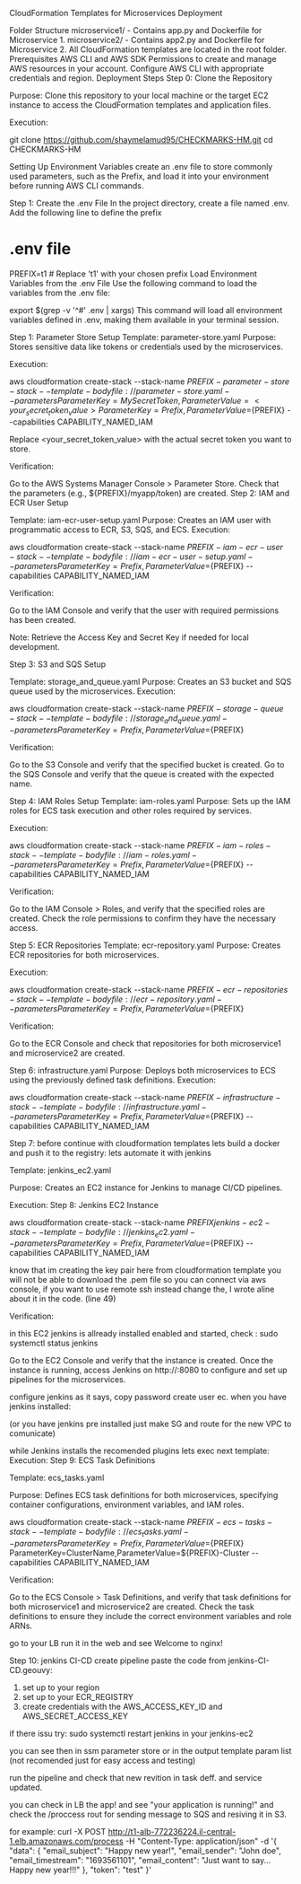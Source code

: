 CloudFormation Templates for Microservices Deployment

Folder Structure
microservice1/ - Contains app.py and Dockerfile for Microservice 1.
microservice2/ - Contains app2.py and Dockerfile for Microservice 2.
All CloudFormation templates are located in the root folder.
Prerequisites
AWS CLI and AWS SDK
Permissions to create and manage AWS resources in your account.
Configure AWS CLI with appropriate credentials and region.
Deployment Steps
Step 0: Clone the Repository

Purpose: Clone this repository to your local machine or the target EC2 instance to access the CloudFormation templates and application files.

Execution:



git clone https://github.com/shaymelamud95/CHECKMARKS-HM.git
cd CHECKMARKS-HM

Setting Up Environment Variables
create an .env file to store commonly used parameters, such as the Prefix, and load it into your environment before running AWS CLI commands.

Step 1: Create the .env File
In the project directory, create a file named .env.
Add the following line to define the prefix



# .env file
PREFIX=t1  # Replace 't1' with your chosen prefix
Load Environment Variables from the .env File
Use the following command to load the variables from the .env file:



export $(grep -v '^#' .env | xargs)
This command will load all environment variables defined in .env, making them available in your terminal session.

Step 1: Parameter Store Setup
Template: parameter-store.yaml
Purpose: Stores sensitive data like tokens or credentials used by the microservices.

Execution:



aws cloudformation create-stack --stack-name ${PREFIX}-parameter-store-stack --template-body file://parameter-store.yaml --parameters ParameterKey=MySecretToken,ParameterValue=<your_secret_token_value> ParameterKey=Prefix,ParameterValue=${PREFIX}  --capabilities CAPABILITY_NAMED_IAM

Replace <your_secret_token_value> with the actual secret token you want to store.

Verification:

Go to the AWS Systems Manager Console > Parameter Store.
Check that the parameters (e.g., ${PREFIX}/myapp/token) are created.
Step 2: IAM and ECR User Setup

Template: iam-ecr-user-setup.yaml
Purpose: Creates an IAM user with programmatic access to ECR, S3, SQS, and ECS.
Execution:



aws cloudformation create-stack --stack-name ${PREFIX}-iam-ecr-user-stack --template-body file://iam-ecr-user-setup.yaml --parameters ParameterKey=Prefix,ParameterValue=${PREFIX} --capabilities CAPABILITY_NAMED_IAM


Verification:

Go to the IAM Console and verify that the user with required permissions has been created.

Note: Retrieve the Access Key and Secret Key if needed for local development.

Step 3: S3 and SQS Setup

Template: storage_and_queue.yaml
Purpose: Creates an S3 bucket and SQS queue used by the microservices.
Execution:



aws cloudformation create-stack --stack-name ${PREFIX}-storage-queue-stack --template-body file://storage_and_queue.yaml --parameters ParameterKey=Prefix,ParameterValue=${PREFIX}

Verification:

Go to the S3 Console and verify that the specified bucket is created.
Go to the SQS Console and verify that the queue is created with the expected name.

Step 4: IAM Roles Setup
Template: iam-roles.yaml
Purpose: Sets up the IAM roles for ECS task execution and other roles required by services.

Execution:



aws cloudformation create-stack --stack-name ${PREFIX}-iam-roles-stack --template-body file://iam-roles.yaml --parameters ParameterKey=Prefix,ParameterValue=${PREFIX} --capabilities CAPABILITY_NAMED_IAM

Verification:

Go to the IAM Console > Roles, and verify that the specified roles are created.
Check the role permissions to confirm they have the necessary access.


Step 5: ECR Repositories
Template: ecr-repository.yaml
Purpose: Creates ECR repositories for both microservices.

Execution:



aws cloudformation create-stack --stack-name ${PREFIX}-ecr-repositories-stack --template-body file://ecr-repository.yaml --parameters ParameterKey=Prefix,ParameterValue=${PREFIX}

Verification:

Go to the ECR Console and check that repositories for both microservice1 and microservice2 are created.

Step 6:
infrastructure.yaml
Purpose: Deploys both microservices to ECS using the previously defined task definitions.
Execution:


aws cloudformation create-stack --stack-name ${PREFIX}-infrastructure-stack --template-body file://infrastructure.yaml --parameters ParameterKey=Prefix,ParameterValue=${PREFIX} --capabilities CAPABILITY_NAMED_IAM

Step 7:
before continue with cloudformation templates lets build a docker and push it to the registry: lets automate it with jenkins

Template: jenkins_ec2.yaml

Purpose: Creates an EC2 instance for Jenkins to manage CI/CD pipelines.

Execution:
Step 8: Jenkins EC2 Instance


aws cloudformation create-stack --stack-name ${PREFIX}jenkins-ec2-stack --template-body file://jenkins_ec2.yaml --parameters ParameterKey=Prefix,ParameterValue=${PREFIX} --capabilities CAPABILITY_NAMED_IAM

know that im creating the key pair here from cloudformation template you will not be able to download the .pem file so you can connect via aws console, if you want to use remote ssh instead change the, I wrote aline about it in the code. (line 49)

Verification:

in this EC2 jenkins is allready installed enabled and started,
check : sudo systemctl status jenkins

Go to the EC2 Console and verify that the instance is created.
Once the instance is running, access Jenkins on http://<instance-ip>:8080 to configure and set up pipelines for the microservices.

configure jenkins as it says, copy password create user ec.
when you have jenkins installed:

(or you have jenkins pre installed just make SG and route for the new VPC to comunicate)

while Jenkins installs the recomended plugins lets exec next template:
Execution:
Step 9: ECS Task Definitions

Template: ecs_tasks.yaml

Purpose: Defines ECS task definitions for both microservices, specifying container configurations, environment variables, and IAM roles.



aws cloudformation create-stack --stack-name ${PREFIX}-ecs-tasks-stack --template-body file://ecs_tasks.yaml --parameters ParameterKey=Prefix,ParameterValue=${PREFIX} ParameterKey=ClusterName,ParameterValue=${PREFIX}-Cluster --capabilities CAPABILITY_NAMED_IAM

Verification:

Go to the ECS Console > Task Definitions, and verify that task definitions for both microservice1 and microservice2 are created.
Check the task definitions to ensure they include the correct environment variables and role ARNs.

go to your LB run it in the web and see Welcome to nginx!

Step 10: jenkins CI-CD
create pipeline
paste the code from jenkins-CI-CD.geouvy:
1. set up to your region
2. set up to your ECR_REGISTRY
3. create credentials with the AWS_ACCESS_KEY_ID and AWS_SECRET_ACCESS_KEY	

if there issu try:
sudo systemctl restart jenkins
in your jenkins-ec2

you can see then in ssm parameter store or in the output template param list (not recomended just for easy access and testing)

run the pipeline and check that new revition in task deff.
and service updated.

you can check in LB the app! and see "your application is running!"
and check the /proccess rout for sending message to SQS and resiving it in S3.



for example:
curl -X POST http://t1-alb-772236224.il-central-1.elb.amazonaws.com/process -H "Content-Type: application/json" -d '{
    "data": {
        "email_subject": "Happy new year!",
        "email_sender": "John doe",
        "email_timestream": "1693561101",
        "email_content": "Just want to say... Happy new year!!!"
    },
    "token": "test"
}'
